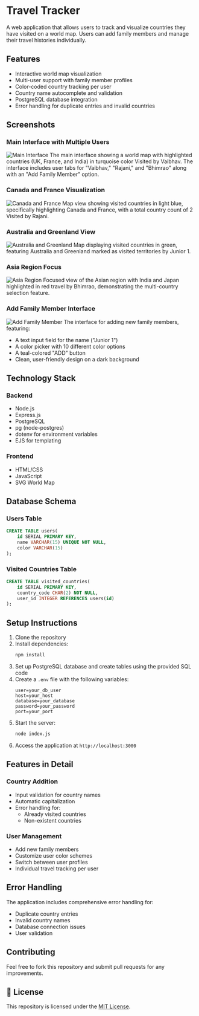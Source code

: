 # Travel Tracker

A web application that allows users to track and visualize countries they have visited on a world map. Users can add family members and manage their travel histories individually.

## Features

- Interactive world map visualization
- Multi-user support with family member profiles
- Color-coded country tracking per user
- Country name autocomplete and validation
- PostgreSQL database integration
- Error handling for duplicate entries and invalid countries

## Screenshots

### Main Interface with Multiple Users
![Main Interface](./Output%20Images/vaibhav.png)
The main interface showing a world map with highlighted countries (UK, France, and India) in turquoise color Visited by Vaibhav. The interface includes user tabs for "Vaibhav," "Rajani," and "Bhimrao" along with an "Add Family Member" option.

### Canada and France Visualization
![Canada and France](/Output%20Images/Rajani.png)
Map view showing visited countries in light blue, specifically highlighting Canada and France, with a total country count of 2 Visited by Rajani.

### Australia and Greenland View
![Australia and Greenland](/Output%20Images/Junior%201%20(that%20added%20recently).png)
Map displaying visited countries in green, featuring Australia and Greenland marked as visited territories by Junior 1.

### Asia Region Focus
![Asia Region](/Output%20Images/bhimrao.png)
Focused view of the Asian region with India and Japan highlighted in red travel by Bhimrao, demonstrating the multi-country selection feature.

### Add Family Member Interface
![Add Family Member](/Output%20Images/add%20memeber.png)
The interface for adding new family members, featuring:
- A text input field for the name ("Junior 1")
- A color picker with 10 different color options
- A teal-colored "ADD" button
- Clean, user-friendly design on a dark background

## Technology Stack

### Backend
- Node.js
- Express.js
- PostgreSQL
- pg (node-postgres)
- dotenv for environment variables
- EJS for templating

### Frontend
- HTML/CSS
- JavaScript
- SVG World Map

## Database Schema

### Users Table
```sql
CREATE TABLE users(
    id SERIAL PRIMARY KEY,
    name VARCHAR(15) UNIQUE NOT NULL,
    color VARCHAR(15)
);
```

### Visited Countries Table
```sql
CREATE TABLE visited_countries(
    id SERIAL PRIMARY KEY,
    country_code CHAR(2) NOT NULL,
    user_id INTEGER REFERENCES users(id)
);
```

## Setup Instructions

1. Clone the repository
2. Install dependencies:
   ```bash
   npm install
   ```
3. Set up PostgreSQL database and create tables using the provided SQL code
4. Create a `.env` file with the following variables:
   ```
   user=your_db_user
   host=your_host
   database=your_database
   password=your_password
   port=your_port
   ```
5. Start the server:
   ```bash
   node index.js
   ```
6. Access the application at `http://localhost:3000`

## Features in Detail

### Country Addition
- Input validation for country names
- Automatic capitalization
- Error handling for:
  - Already visited countries
  - Non-existent countries

### User Management
- Add new family members
- Customize user color schemes
- Switch between user profiles
- Individual travel tracking per user

## Error Handling

The application includes comprehensive error handling for:
- Duplicate country entries
- Invalid country names
- Database connection issues
- User validation

## Contributing

Feel free to fork this repository and submit pull requests for any improvements.

## 📄 License
This repository is licensed under the [MIT License](LICENSE).

